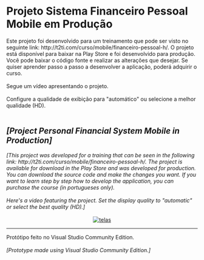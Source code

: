 <html>
						<h1>Projeto Sistema Financeiro Pessoal Mobile em Produção</h1>
	Este projeto foi desenvolvido para um treinamento que pode ser visto no seguinte link: 
  http://t2ti.com/curso/mobile/financeiro-pessoal-h/. O projeto está disponível para baixar na Play Store e foi desenvolvido
  para produção. Você pode baixar o código fonte e realizar as alterações que desejar. Se quiser aprender passo a passo a 
  desenvolver a aplicação, poderá adquirir o curso.
						<br />
						<br />
						Segue um vídeo apresentando o projeto.
						<br />
						<br />
						Configure a qualidade de exibição para "automático" ou selecione a melhor qualidade (HD).
						<br />
						<br />
	<h2><i>[Project Personal Financial System Mobile in Production]</i></h2>
<i>[This project was developed for a training that can be seen in the following link: http://t2ti.com/curso/mobile/financeiro-pessoal-h/. The project is available for download in the Play Store and was developed for production. You can download the source code and make the changes you want. If you want to learn step by step how to develop the application, you can purchase the course (in portugueses only).
<br /><br />
Here's a video featuring the project. Set the display quality to "automatic" or select the best quality (HD).]</i>
<br />
						<br />
							<center>	
								<a href="https://www.youtube.com/embed/4IA-AaD9kIU?rel=0">
									<img src="https://img.youtube.com/vi/4IA-AaD9kIU/maxresdefault.jpg" alt="telas" /> </a>
				</center>
							<hr />
						Protótipo feito no Visual Studio Community Edition. 
	<br /><br />
	<i>[Prototype made using Visual Studio Community Edition.]</i>
</html>


